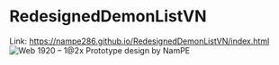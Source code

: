 # RedesignedDemonListVN
Link: https://nampe286.github.io/RedesignedDemonListVN/index.html<br>
![Web 1920 – 1@2x](https://user-images.githubusercontent.com/71075654/144734871-a90e1461-b79b-4e36-8ae0-652e4dda5e85.png)
Prototype design by NamPE
